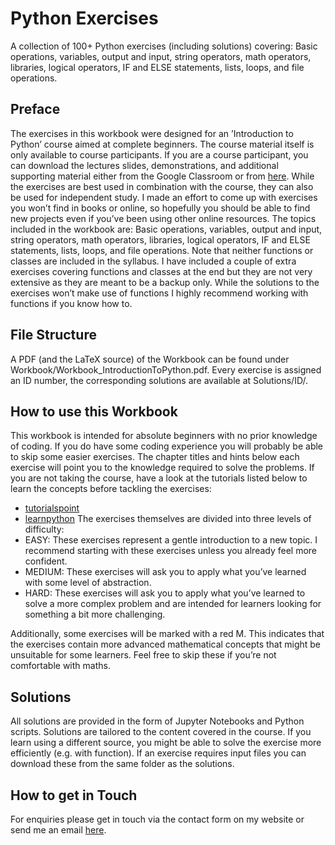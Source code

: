 # Python Exercises

A collection of 100+ Python exercises (including solutions) covering: Basic 
operations, variables, output and input, string operators, math operators, 
libraries, logical operators, IF and ELSE statements, lists, loops, and file 
operations.

## Preface
The exercises in this workbook were designed for an ’Introduction to Python’ course aimed at
complete beginners. The course material itself is only available to course participants. If you
are a course participant, you can download the lectures slides, demonstrations, and additional
supporting material either from the Google Classroom or from [here](https://www.astrofranzi.com/citylit-introduction-to-python/).
While the exercises are best used in combination with the course, they can also be used for independent
study. I made an effort to come up with exercises you won’t find in books or online, so
hopefully you should be able to find new projects even if you’ve been using other online resources.
The topics included in the workbook are:
Basic operations, variables, output and input, string operators, math operators, libraries, logical
operators, IF and ELSE statements, lists, loops, and file operations.
Note that neither functions or classes are included in the syllabus. I have included a couple of
extra exercises covering functions and classes at the end but they are not very extensive as
they are meant to be a backup only.
While the solutions to the exercises won’t make use of functions I highly recommend working
with functions if you know how to.

## File Structure
A PDF (and the LaTeX source) of the Workbook can be found under 
Workbook/Workbook_IntroductionToPython.pdf. Every exercise is assigned an 
ID number, the corresponding solutions are available at Solutions/ID/.

## How to use this Workbook
This workbook is intended for absolute beginners with no prior
knowledge of coding. If you do have some coding experience you will probably be able to skip
some easier exercises. The chapter titles and hints below each exercise will point you to the
knowledge required to solve the problems.
If you are not taking the course, have a look at the tutorials listed below to learn the concepts
before tackling the exercises:
* [tutorialspoint](https://www.tutorialspoint.com/python/)
* [learnpython](https://www.learnpython.org/)
The exercises themselves are divided into three levels of difficulty:
* EASY: These exercises represent a gentle introduction to a new topic. I recommend starting with these exercises unless you already feel more confident.
* MEDIUM: These exercises will ask you to apply what you’ve learned with some level of abstraction.
* HARD: These exercises will ask you to apply what you’ve learned to solve a more complex problem and are intended for learners looking for something a bit more challenging.

Additionally, some exercises will be marked with a red M. This indicates that the exercises
contain more advanced mathematical concepts that might be unsuitable for some learners.
Feel free to skip these if you’re not comfortable with maths.

## Solutions
All solutions are provided in the form of Jupyter Notebooks and Python scripts.
Solutions are tailored to the content covered in the course. If you learn using a
different source, you might be able to solve the exercise more efficiently (e.g. with function).
If an exercise requires input files you can download these from the same folder as the solutions.

## How to get in Touch
For enquiries please get in touch via the contact form on my website
or send me an email [here](https://www.astrofranzi.com/contact/).







